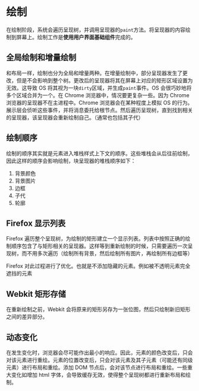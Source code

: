 # 绘制

在绘制阶段，系统会遍历呈现树，并调用呈现器的`paint`方法。将呈现器的内容绘制到屏幕上。绘制工作是**使用用户界面基础组件**完成的。

## 全局绘制和增量绘制

和布局一样，绘制也分为全局和增量两种。在增量绘制中，部分呈现器发生了更改，但是不会影响到整个树。更改后的呈现器将其在屏幕上对应的矩形区域设置为无效。这导致 OS 将其视为一块`dirty`区域，并生成`paint`事件。OS 会很巧妙地将多个区域合并为一个。在 Chrome 浏览器中，情况要更复杂一些。因为 Chrome 浏览器的呈现器不在主进程中。Chrome 浏览器会在某种程度上模拟 OS 的行为。展示层会侦听这些事件，并将消息委托给根节点。然后遍历呈现树，直到找到相关的呈现器，该呈现器会重新绘制自己。（通常也包括其子代）

## 绘制顺序

绘制的顺序其实就是元素进入堆栈样式上下文的顺序。这些堆栈会从后往前绘制，因此这样的顺序会影响绘制，块呈现器的堆栈顺序如下：
1. 背景颜色
2. 背景图片
3. 边框
4. 子代
5. 轮廓

## Firefox 显示列表

Firefox 遍历整个呈现树，为绘制的矩形建立一个显示列表。列表中按照正确的绘制顺序包含了与矩形相关的呈现器。这样等到重新绘制的时候，只需要遍历一次呈现树，而不用多次遍历（绘制所有背景，然后绘制所有图片，再绘制所有边框等）

Firefox 对此过程进行了优化。也就是不添加隐藏的元素。例如被不透明元素完全遮挡的元素

## Webkit 矩形存储

在重新绘制之前，Webkit 会将原来的矩形另存为一张位图，然后只绘制新旧矩形之间的差异部分。

## 动态变化

在发生变化时，浏览器会尽可能作出最小的响应。因此，元素的颜色改变后，只会对该元素进行重绘。元素的位置改变后，只会对该元素及其子元素（可能还有同级元素）进行布局和重绘。添加 DOM 节点后，会对该节点进行布局和重绘。一些重大变化如增加 html 字体，会导致缓存无效，使得整个呈现树都进行重新布局和绘制。

